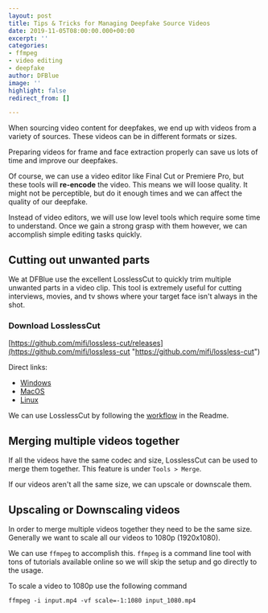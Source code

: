 ```yaml
---
layout: post
title: Tips & Tricks for Managing Deepfake Source Videos
date: 2019-11-05T08:00:00.000+00:00
excerpt: ''
categories:
- ffmpeg
- video editing
- deepfake
author: DFBlue
image: ''
highlight: false
redirect_from: []

---
```

When sourcing video content for deepfakes, we end up with videos from a variety of sources. These videos can be in different formats or sizes.

Preparing videos for frame and face extraction properly can save us lots of time and improve our deepfakes.

Of course, we can use a video editor like Final Cut or Premiere Pro, but these tools will **re-encode** the video. This means we will loose quality. It might not be perceptible, but do it enough times and we can affect the quality of our deepfake.

Instead of video editors, we will use low level tools which require some time to understand. Once we gain a strong grasp with them however, we can accomplish simple editing tasks quickly.

## Cutting out unwanted parts

We at DFBlue use the excellent LosslessCut to quickly trim multiple unwanted parts in a video clip. This tool is extremely useful for cutting interviews, movies, and tv shows where your target face isn't always in the shot.

### Download LosslessCut

[https://github.com/mifi/lossless-cut/releases](https://github.com/mifi/lossless-cut "https://github.com/mifi/lossless-cut")

Direct links:

* [Windows](https://github.com/mifi/lossless-cut/releases/download/v2.6.0/LosslessCut-2.6.0.exe)
* [MacOS](https://github.com/mifi/lossless-cut/releases/download/v2.6.0/LosslessCut-2.6.0.dmg)
* [Linux](https://github.com/mifi/lossless-cut/releases/download/v2.6.0/lossless-cut-2.6.0.tar.bz2)

We can use LosslessCut by following the [workflow](https://github.com/mifi/lossless-cut#typical-workflow) in the Readme.

## Merging multiple videos together

If all the videos have the same codec and size, LosslessCut can be used to merge them together. This feature is under `Tools > Merge`.

If our videos aren't all the same size, we can upscale or downscale them.

## Upscaling or Downscaling videos

In order to merge multiple videos together they need to be the same size. Generally we want to scale all our videos to 1080p (1920x1080).

We can use `ffmpeg` to accomplish this. `ffmpeg` is a command line tool with tons of tutorials available online so we will skip the setup and go directly to the usage.

To scale a video to 1080p use the following command

    ffmpeg -i input.mp4 -vf scale=-1:1080 input_1080.mp4